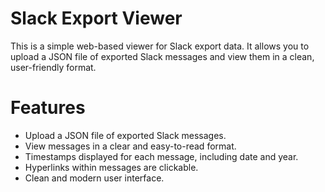 # Slack Export Viewer

This is a simple web-based viewer for Slack export data. It allows you to upload a JSON file of exported Slack messages and view them in a clean, user-friendly format.

# Features
- Upload a JSON file of exported Slack messages.
- View messages in a clear and easy-to-read format.
- Timestamps displayed for each message, including date and year.
- Hyperlinks within messages are clickable.
- Clean and modern user interface.
